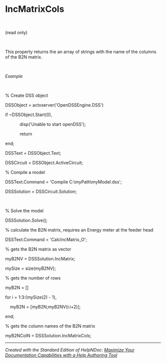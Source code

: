 # IncMatrixCols

&nbsp;

(read only)

&nbsp;

This property returns the an array of strings with the name of the columns of the B2N matrix.

&nbsp;

*Example*

&nbsp;

% Create DSS object

DSSObject = actxserver('OpenDSSEngine.DSS')

if ~DSSObject.Start(0),

&nbsp; &nbsp; &nbsp; &nbsp; &nbsp; &nbsp; disp('Unable to start openDSS');

&nbsp; &nbsp; &nbsp; &nbsp; &nbsp; &nbsp; return

end;

DSSText = DSSObject.Text;

DSSCircuit = DSSObject.ActiveCircuit;

% Compile a model &nbsp; &nbsp;

DSSText.Command = 'Compile C:\\myPath\\myModel.dss';

DSSSolution = DSSCircuit.Solution;

&nbsp;

% Solve the model

DSSSolution.Solve();&nbsp;

% calculate the B2N matrix, requires an Energy meter at the feeder head

DSSText.Command = 'CalcIncMatrix\_O';

% gets the B2N matrix as vector

myB2NV = DSSSolution.IncMatrix;

mySize = size(myB2NV);

% gets the number of rows

myB2N = \[\]

for i = 1:3:(mySize(2) - 1),

&nbsp; &nbsp; myB2N = \[myB2N;myB2NV(i:i+2)\];

end;

% gets the column names of the B2N matrix

myB2NColN = DSSSolution.IncMatrixCols;

***
_Created with the Standard Edition of HelpNDoc: [Maximize Your Documentation Capabilities with a Help Authoring Tool](<https://www.helpauthoringsoftware.com>)_
